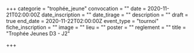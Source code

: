 +++
categorie = "trophée_jeune"
convocation = ""
date = 2020-11-21T02:00:00Z
date_inscription = ""
date_tirage = ""
description = ""
draft = true
end_date = 2020-11-22T02:00:00Z
event_type = "tournoi"
fiche_inscription = ""
image = ""
lieu = ""
poster = ""
reglement = ""
title = "Trophée Jeunes D3 - J2"

+++
